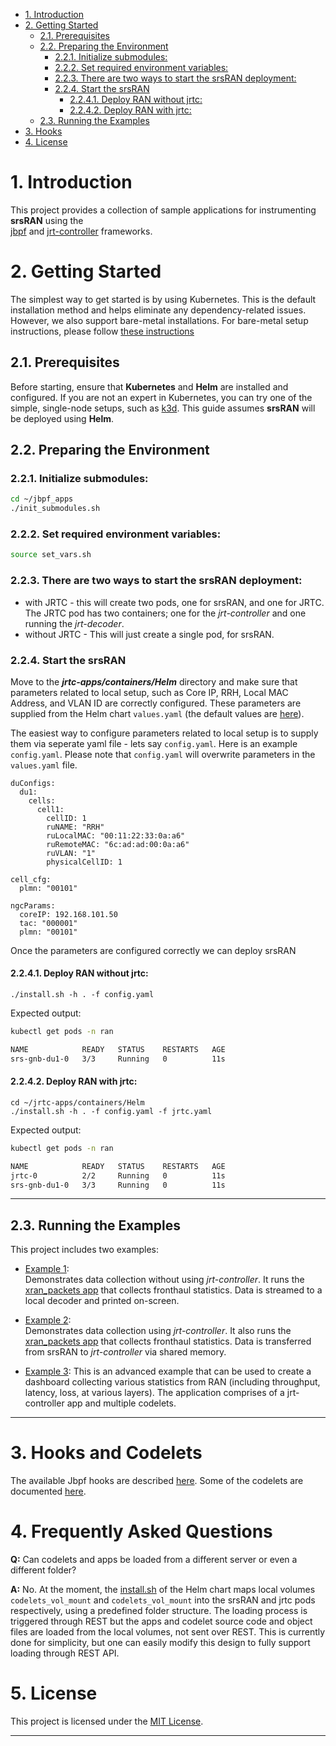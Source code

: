 - [1. Introduction](#1-introduction)
- [2. Getting Started](#2-getting-started)
  - [2.1. Prerequisites](#21-prerequisites)
  - [2.2. Preparing the Environment](#22-preparing-the-environment)
    - [2.2.1. Initialize submodules:](#221-initialize-submodules)
    - [2.2.2. Set required environment variables:](#222-set-required-environment-variables)
    - [2.2.3. There are two ways to start the srsRAN deployment:](#223-there-are-two-ways-to-start-the-srsran-deployment)
    - [2.2.4. Start the srsRAN](#224-start-the-srsran)
      - [2.2.4.1. Deploy RAN without jrtc:](#2241-deploy-ran-without-jrtc)
      - [2.2.4.2. Deploy RAN with jrtc:](#2242-deploy-ran-with-jrtc)
  - [2.3. Running the Examples](#23-running-the-examples)
- [3. Hooks](#3-hooks)
- [4. License](#4-license)


# 1. Introduction

This project provides a collection of sample applications for instrumenting **srsRAN** using the  
[jbpf](https://github.com/microsoft/jbpf) and [jrt-controller](https://github.com/microsoft/jrt-controller) frameworks.

# 2. Getting Started

The simplest way to get started is by using Kubernetes. This is the default installation method and helps eliminate any dependency-related issues.
However, we also support bare-metal installations.
For bare-metal setup instructions, please follow [these instructions](docs/baremetal.md) 

## 2.1. Prerequisites

Before starting, ensure that **Kubernetes** and **Helm** are installed and configured. 
If you are not an expert in Kubernetes, you can try one of the simple, single-node setups, such as [k3d](https://k3s.io/). 
This guide assumes **srsRAN** will be deployed using **Helm**.

## 2.2. Preparing the Environment

### 2.2.1. Initialize submodules:

```bash
cd ~/jbpf_apps
./init_submodules.sh
```

### 2.2.2. Set required environment variables:

```bash
source set_vars.sh
```

### 2.2.3. There are two ways to start the srsRAN deployment:
   - with JRTC - this will create two pods, one for srsRAN, and one for JRTC.  The JRTC pod has two containers; one for the *jrt-controller* and one running the *jrt-decoder*.
   - without JRTC - This will just create a single pod, for srsRAN.

### 2.2.4. Start the srsRAN

Move to the ***jrtc-apps/containers/Helm*** directory and make sure that parameters related to local setup, such as Core IP, RRH, Local MAC Address, and VLAN ID are correctly configured.
These parameters are supplied from the Helm chart `values.yaml` (the default values are [here](./containers/Helm/values.yaml)). 

The easiest way to configure parameters related to local setup is to supply them via seperate yaml file - lets say `config.yaml`. Here is an example `config.yaml`. Please note that `config.yaml` will overwrite parameters in the `values.yaml` file.

  ```
  duConfigs:
    du1:
      cells:
        cell1:
          cellID: 1
          ruNAME: "RRH"
          ruLocalMAC: "00:11:22:33:0a:a6" 
          ruRemoteMAC: "6c:ad:ad:00:0a:a6"
          ruVLAN: "1"
          physicalCellID: 1

  cell_cfg:
    plmn: "00101"

  ngcParams:
    coreIP: 192.168.101.50 
    tac: "000001" 
    plmn: "00101" 
  ```


 Once the parameters are configured correctly we can deploy srsRAN

  
#### 2.2.4.1. Deploy RAN without jrtc:

  ```
  ./install.sh -h . -f config.yaml
  ```

  Expected output:

  ```bash
  kubectl get pods -n ran

  NAME            READY   STATUS    RESTARTS   AGE
  srs-gnb-du1-0   3/3     Running   0          11s
  ```

#### 2.2.4.2. Deploy RAN with jrtc:

  ```
  cd ~/jrtc-apps/containers/Helm
  ./install.sh -h . -f config.yaml -f jrtc.yaml
  ```
 
  Expected output:

  ```bash
  kubectl get pods -n ran

  NAME            READY   STATUS    RESTARTS   AGE
  jrtc-0          2/2     Running   0          11s
  srs-gnb-du1-0   3/3     Running   0          11s
  ```

---

## 2.3. Running the Examples

This project includes two examples:

- [Example 1](./docs/example_no_jrtc.md):  
  Demonstrates data collection without using *jrt-controller*. It runs the [xran_packets app](./jrtc_apps/xran_packets/) that collects fronthaul statistics.  Data is streamed to a local decoder and printed on-screen.

- [Example 2](./docs/example_w_jrtc.md):  
  Demonstrates data collection using *jrt-controller*. It also runs the [xran_packets app](./jrtc_apps/xran_packets/) that collects fronthaul statistics. Data is transferred from srsRAN to *jrt-controller* via shared memory.

- [Example 3](./docs/example_dashboard.md): 
  This is an advanced example that can be used to create a dashboard collecting various statistics from RAN (including throughput, latency, loss, at various layers). 
  The application comprises of a jrt-controller app and multiple codelets. 

---

# 3. Hooks and Codelets

The available Jbpf hooks are described [here](./docs/srsran_hooks.md). Some of the codelets are documented [here](./docs/codelets.md).


# 4. Frequently Asked Questions

**Q:** Can codelets and apps be loaded from a different server or even a different folder? 

**A:** No. At the moment, the [install.sh](./containers/Helm/install.sh) of the Helm chart maps local volumes `codelets_vol_mount` and `codelets_vol_mount` into the srsRAN and jrtc pods respectively, using a predefined folder structure. The loading process is triggered through REST but the apps and codelet source code and object files are loaded from the local volumes, not sent over REST. This is currently done for simplicity, but one can easily modify this design to fully support loading through REST API. 



# 5. License

This project is licensed under the [MIT License](LICENSE.md).

---